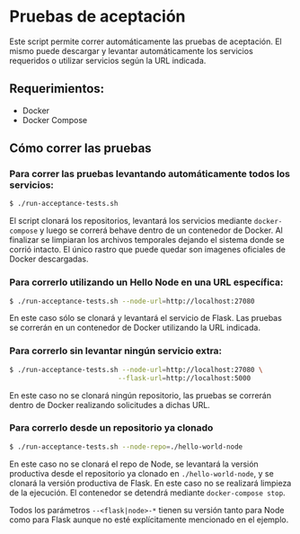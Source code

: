 # Pruebas de aceptación

Este script permite correr automáticamente las pruebas de aceptación. El mismo puede 
descargar y levantar automáticamente los servicios requeridos o utilizar servicios 
según la URL indicada.

## Requerimientos:
- Docker
- Docker Compose

## Cómo correr las pruebas

### Para correr las pruebas levantando automáticamente todos los servicios:

```bash
$ ./run-acceptance-tests.sh
```

El script clonará los repositorios, levantará los servicios mediante `docker-compose`
y luego se correrá behave dentro de un contenedor de Docker. Al finalizar se limpiaran 
los archivos temporales dejando el sistema donde se corrió intacto.
El único rastro que puede quedar son imagenes oficiales de Docker descargadas.

### Para correrlo utilizando un Hello Node en una URL específica:

```bash
$ ./run-acceptance-tests.sh --node-url=http://localhost:27080
```

En este caso sólo se clonará y levantará el servicio de Flask. Las pruebas
se correrán en un contenedor de Docker utilizando la URL indicada.

### Para correrlo sin levantar ningún servicio extra:

```bash
$ ./run-acceptance-tests.sh --node-url=http://localhost:27080 \
                           --flask-url=http://localhost:5000
```

En este caso no se clonará ningún repositorio, las pruebas se correrán dentro 
de Docker realizando solicitudes a dichas URL.

### Para correrlo desde un repositorio ya clonado

```bash
$ ./run-acceptance-tests.sh --node-repo=./hello-world-node
```

En este caso no se clonará el repo de Node, se levantará la versión productiva desde
el repositorio ya clonado en `./hello-world-node`, y se clonará la versión productiva
de Flask. En este caso no se realizará limpieza de la ejecución. El contenedor se 
detendrá mediante `docker-compose stop`.


Todos los parámetros `--<flask|node>-*` tienen su versión tanto para Node como para 
Flask aunque no esté explícitamente mencionado en el ejemplo.
